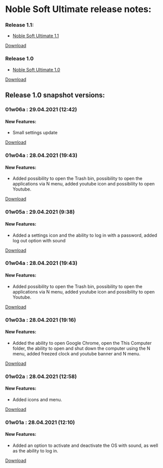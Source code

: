 # Noble Soft Ultimate release notes:

### Release 1.1:

- [Noble Soft Ultimate 1.1](https://scratch.mit.edu/projects/622905395)

[Download](https://www.mediafire.com/file/9855zs9hg9bbv7y/Noble_Software_Ultimate_1.1.sb3/file)

### Release 1.0

- [Noble Soft Ultimate 1.0](https://scratch.mit.edu/projects/622904991/)

[Download](https://www.mediafire.com/file/3oyu8lo77kfux37/Noble_Software_Ultimate_1.0.sb3/file) 



## Release 1.0 snapshot versions:

### 01w06a : 29.04.2021 (12:42)

#### New Features:
- Small settings update

[Download](https://www.mediafire.com/file/di6rj564wtp2d5x/Noble_Software_Ultimate_01w06a.sb3/file)

### 01w04a : 28.04.2021 (19:43)

#### New Features:
- Added possibility to open the Trash bin, possibility to open the applications via N menu, added youtube icon and possibility to open Youtube.

[Download](https://www.mediafire.com/file/oseee58bls49cp4/Noble_Software_Ultimate_01w04a.sb3/file)

### 01w05a : 29.04.2021 (9:38)

#### New Features:
- Added a settings icon and the ability to log in with a password, added log out option with sound

[Download](https://www.mediafire.com/file/l9m55w7p1x5a3vz/Noble_Software_Ultimate_01w05a.sb3/file)

### 01w04a : 28.04.2021 (19:43)

#### New Features:
- Added possibility to open the Trash bin, possibility to open the applications via N menu, added youtube icon and possibility to open Youtube.

[Download](https://www.mediafire.com/file/oseee58bls49cp4/Noble_Software_Ultimate_01w04a.sb3/file)

### 01w03a : 28.04.2021 (19:16)

#### New Features:
- Added the ability to open Google Chrome, open the This Computer folder, the ability to open and shut down the computer using the N menu, added freezed clock and youtube banner and N menu.

[Download](https://www.mediafire.com/file/bb2t2mktq348brx/Noble_Software_Ultimate_01w03a.sb3/file)

### 01w02a : 28.04.2021 (12:58)

#### New Features:
- Added icons and menu.

[Download](https://www.mediafire.com/file/ua7fsniea08hcn0/Noble_Software_Ultimate_01w01a.sb3/file)

### 01w01a : 28.04.2021 (12:10)

#### New Features:
- Added an option to activate and deactivate the OS with sound, as well as the ability to log in.

[Download](https://www.mediafire.com/file/ua7fsniea08hcn0/Noble_Software_Ultimate_01w01a.sb3/file)